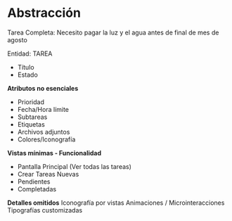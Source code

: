# Abstracción

Tarea Completa: Necesito pagar la luz y el agua antes de final de mes de agosto

Entidad: TAREA
- Título
- Estado

**Atributos no esenciales**
- Prioridad
- Fecha/Hora límite
- Subtareas
- Etiquetas
- Archivos adjuntos
- Colores/Iconografía

**Vistas mínimas - Funcionalidad**
- Pantalla Principal (Ver todas las tareas)
- Crear Tareas Nuevas
- Pendientes
- Completadas

**Detalles omitidos**
Iconografía por vistas
Animaciones / Microinteracciones
Tipografías customizadas